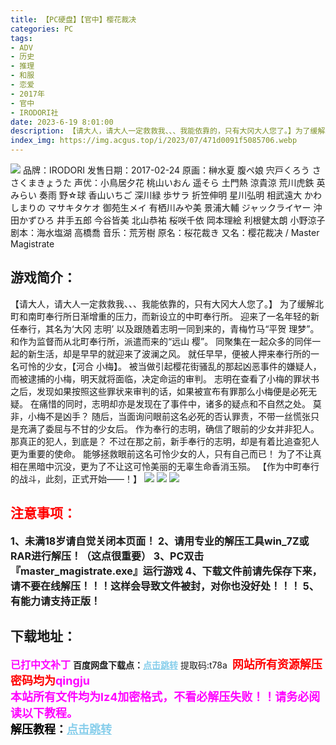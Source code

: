 ```yaml
---
title: 【PC硬盘】【官中】樱花裁决
categories: PC
tags:
- ADV
- 历史
- 推理
- 和服
- 恋爱
- 2017年
- 官中
- IRODORI社
date: 2023-6-19 8:01:00
description: 【请大人，请大人一定救救我、、、我能依靠的，只有大冈大人您了。】为了缓解北町和南町奉行所日渐增重的压力，而新设立的中町奉行所。迎来了一名年轻的新任奉行，其名为‘大冈 志明’以及跟随着志明一同到来的，青梅竹马“平贺 理梦”。和作为监督而从北町奉行所，派遣而来的“远山 樱”。
index_img: https://img.acgus.top/i/2023/07/471d0091f5085706.webp
---
```

![](https://img.acgus.top/i/2023/07/471d0091f5085706.webp)
品牌：IRODORI
发售日期：2017-02-24
原画：榊水夏 腹ペ娘 宍戸くろう ささくまきょうた
声优：小鳥居夕花 桃山いおん 遥そら 土門熱 涼貴涼 荒川虎鉄 英みらい 奏雨 野☆球 香山いちご 深川緑 歩サラ 折笠伸明 星川弘明 相武遠大 かわしまりの マサキタケオ 御苑生メイ 有栖川みや美 景浦大輔 ジャックライヤー 沖田かずひろ 井手五郎 今谷皆美 北山恭祐 桜咲千依 岡本理絵 利根健太朗 小野涼子
剧本：海水塩湖 高橋喬
音乐：荒芳樹
原名：桜花裁き
又名：樱花裁决 / Master Magistrate

## 游戏简介：
【请大人，请大人一定救救我、、、我能依靠的，只有大冈大人您了。】
为了缓解北町和南町奉行所日渐增重的压力，而新设立的中町奉行所。
迎来了一名年轻的新任奉行，其名为‘大冈 志明’
以及跟随着志明一同到来的，青梅竹马“平贺 理梦”。
和作为监督而从北町奉行所，派遣而来的“远山 樱”。
同聚集在一起众多的同伴一起的新生活，却是早早的就迎来了波澜之风。
就任早早，便被人押来奉行所的一名可怜的少女，【河合 小梅】。
被当做引起樱花街骚乱的那起凶恶事件的嫌疑人，而被逮捕的小梅，明天就将面临，决定命运的审判。
志明在查看了小梅的罪状书之后，发现如果按照这些罪状来审判的话，如果被宣布有罪那么小梅便是必死无疑。
在痛惜的同时，志明却亦是发现在了事件中，诸多的疑点和不自然之处。
莫非，小梅不是凶手？
随后，当面询问眼前这名必死的否认罪责，不带一丝慌张只是充满了委屈与不甘的少女后。
作为奉行的志明，确信了眼前的少女并非犯人。
那真正的犯人，到底是？
不过在那之前，新手奉行的志明，却是有着比追查犯人更为重要的使命。
能够拯救眼前这名可怜少女的人，只有自己而已！
为了不让真相在黑暗中沉没，更为了不让这可怜美丽的无辜生命香消玉殒。
【作为中町奉行的战斗，此刻，正式开始——！】
![](https://img.acgus.top/i/2023/07/33237a6839085717.webp)
![](https://img.acgus.top/i/2023/07/007df41c6a085713.webp)
![](https://img.acgus.top/i/2023/07/596d1282c8085709.webp)




## <font color=#FF0000 >注意事项：</font>
<font size=3><b>1、未满18岁请自觉关闭本页面！
2、请用专业的解压工具win_7Z或RAR进行解压！（这点很重要）
3、PC双击『master_magistrate.exe』运行游戏
4、下载文件前请先保存下来，请不要在线解压！！！这样会导致文件被封，对你也没好处！！！
5、有能力请支持正版！</b></font>

## 下载地址：
<font color=#FF00FF size=3><b>已打中文补丁</b></font>
<b>百度网盘下载点：</b><a href="https://pan.baidu.com/s/1nQaN8U6NjGZjv5ARhtsONA?pwd=t78a" style="color: #87CEEB;"><b>点击跳转</b></a> 提取码:t78a
<a style="padding: 0" href="https://post.qingju.org/AD/"><img style="max-width:100%" src="https://img.acgus.top/i/2024/07/478f689b8021d8d499ab43d21acf137a.gif" alt=""></a>
<b><font color=#FF0000 size=4>网站所有资源解压密码均为</b></font><b><font color=#FF00FF size=4>qingju</font><font color=#FF0000 ></font></b><br><b><font color=#FF00FF size=4>本站所有文件均为lz4加密格式，不看必解压失败！！请务必阅读以下教程。</b></font><br><b><font color=#000 size=4>解压教程：</b><a href="https://post.qingju.org/tutorial/000/" style="color: #87CEEB;"><b>点击跳转</b></a>
